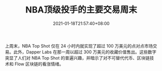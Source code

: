 ﻿---
title: "NBA顶级投手的主要交易周末"
date: 2021-01-18T21:57:40+08:00
lastmod: 2021-01-18T16:45:40+08:00
draft: false
authors: ["Lighthearted"]
description: "上周末，NBA Top Shot 仅在 24 小时内就实现了超过 100 万美元的点对点市场交易。此外，Dapper Labs 在那一周以超过 300 万美元的收藏价值售出。这些数字突显了人们对 NBA Top Shot 的普遍兴趣，并暗示了对不可替代代币、区块链技术和 Flow 区块链的看涨情绪。"
featuredImage: "major-trading-weekend-for-nba-top-shot.png"
tags: ["Virtual World","虚拟世界","Play to Earn"]
categories: ["news"]
news: ["虚拟世界"]
weight: 
lightgallery: true
pinned: false
recommend: false
recommend1: false
---

上周末，NBA Top Shot 仅在 24 小时内就实现了超过 100 万美元的点对点市场交易。此外，Dapper Labs 在那一周以超过 300 万美元的收藏价值售出。这些数字突显了人们对 NBA Top Shot 的普遍兴趣，并暗示了对不可替代代币、区块链技术和 Flow 区块链的看涨情绪。

<!--more-->

